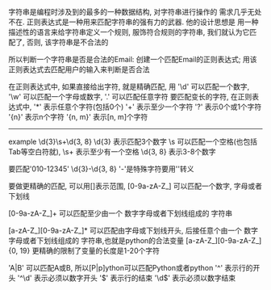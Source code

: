字符串是编程时涉及到的最多的一种数据结构, 对字符串进行操作的
需求几乎无处不在.
正则表达式是一种用来匹配字符串的强有力的武器. 他的设计思想是
用一种描述性的语言来给字符串定义一个规则, 服饰符合规则的字符串, 
我们就认为它匹配了, 否则, 该字符串是不合法的


所以判断一个字符串是否是合法的Email:
	创建一个匹配Email的正则表达式;
	用该正则表达式去匹配用户的输入来判断是否合法


在正则表达式中, 如果直接给出字符, 就是精确匹配, 用
'\d'		可以匹配一个数字,
'\w'		可以匹配一个字母或数字, 
'.'			可以匹配任意字符
要匹配变长的字符, 在正则表达式中, 
'*'			表示任意个字符(包括0个)
'+'			表示至少一个字符
'?' 		表示0个或1个字符
'{n}' 		表示n个字符
'{n, m}'	表示[n, m]个字符
***
example
\d{3}\s+\d{3, 8}
\d{3} 		表示匹配3个数字
\s 			可以匹配一个空格(也包括Tab等空白符就), 
\s+ 		表示至少有一个空格
\d{3, 8} 	表示3-8个数字

要匹配'010-12345'
\d{3}\-\d{3, 8} 		'-'是特殊字符要用'\'转义

要做更精确的匹配, 可以用[]表示范围,
[0-9a-zA-Z\_] 					可以匹配一个数字, 字母或者下划线

[0-9a-zA-Z\_]+ 					可以匹配至少由一个	数字字母或者下划线组成的	字符串
	
[a-zA-Z\_][0-9a-zA-Z\_]* 		可以匹配由字母或下划线开头, 后接任意个由一个
								数字字母或者下划线组成的 字符串,也就是python的合法变量
[a-zA-Z\_][0-9a-zA-Z\_]{0, 19} 	更精确的限制了变量的长度是1-20个字符

'A|B'		可以匹配A或B, 所以[P|p]ython可以匹配Python或者python
'^'			表示行的开头
'^\d' 		表示必须以数字开头
'$'			表示行的结束
'\d$'		表示必须以数字结束
